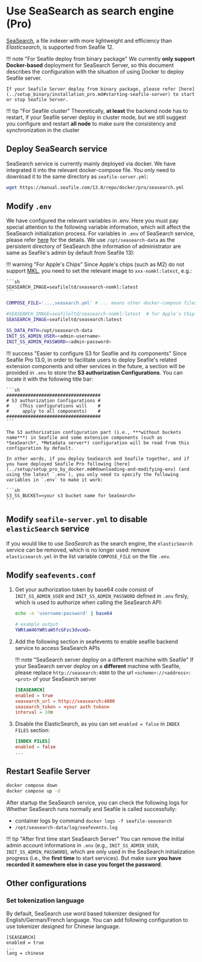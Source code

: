 # Use SeaSearch as search engine (Pro)

[SeaSearch](https://seasearch-manual.seafile.com/), a file indexer with more lightweight and efficiency than *Elasticsearch*, is supported from Seafile 12.

!!! note "For Seafile deploy from binary package"
    We currently **only support Docker-based** deployment for SeaSearch Server, so this document describes the configuration with the situation of using Docker to deploy Seafile server. 
    
    If your Seafile Server deploy from binary package, please refer [here](../setup_binary/installation_pro.md#starting-seafile-server) to start or stop Seafile Server.

!!! tip "For Seafile cluster"
    Theoretically, **at least** the backend node has to restart, if your Seafile server deploy in cluster mode, but we still suggest you configure and restart **all node** to make sure the consistency and synchronization in the cluster

## Deploy SeaSearch service

SeaSearch service is currently mainly deployed via docker. We have integrated it into the relevant docker-compose file. You only need to download it to the same directory as `seafile-server.yml`:

```sh
wget https://manual.seafile.com/13.0/repo/docker/pro/seasearch.yml
```

## Modify `.env`

We have configured the relevant variables in .env. Here you must pay special attention to the following variable information, which will affect the SeaSearch initialization process. For variables in `.env` of SeaSearch service, please refer [here](https://seasearch-manual.seafile.com/config/) for the details. We use `/opt/seasearch-data` as the persistent directory of SeaSearch (the information of administrator are same as Seafile's admin by default from Seafile 13):

!!! warning "For Apple's Chips"
    Since Apple's chips (such as M2) do not support [MKL](https://www.intel.com/content/www/us/en/developer/tools/oneapi/onemkl.html), you need to set the relevant image to `xxx-nomkl:latest`, e.g.:

    ```sh
    SEASEARCH_IMAGE=seafileltd/seasearch-nomkl:latest
    ```

```sh
COMPOSE_FILE='...,seasearch.yml' # ... means other docker-compose files

#SEASEARCH_IMAGE=seafileltd/seasearch-nomkl:latest  # for Apple's Chip
SEASEARCH_IMAGE=seafileltd/seasearch:latest

SS_DATA_PATH=/opt/seasearch-data
INIT_SS_ADMIN_USER=<admin-username>  
INIT_SS_ADMIN_PASSWORD=<admin-password>
```

!!! success "Easier to configure S3 for Seafile and its components"
    Since Seafile Pro 13.0, in order to facilitate users to deploy Seafile's related extension components and other services in the future, a section will be provided in `.env` to store the **S3 authorization Configurations**. You can locate it with the following title bar:
    
    ```sh
    ###################################
    # S3 authorization Configurations #
    #    (This configurations will    #
    #     apply to all components)    #
    ###################################
    ```
    
    The S3 authorization configuration part (i.e., ***without buckets name***) in Seafile and some extension components (such as *SeaSearch*, *Metadata server*) configuration will be read from this configuration by default. 

    In other words, if you deploy SeaSearch and Seafile together, and if you have deployed Seafile Pro following [here](../setup/setup_pro_by_docker.md#downloading-and-modifying-env) (and using the latest `.env`), you only need to specify the following variables in `.env` to make it work:

    ```sh
    S3_SS_BUCKET=<your s3 bucket name for SeaSearch>
    ```

## Modify `seafile-server.yml` to disable `elasticSearch` service

If you would like to use *SeaSearch* as the search engine, the `elasticSearch` service can be removed, which is no longer used: remove `elasticsearch.yml` in the list variable `COMPOSE_FILE` on the file `.env`.

## Modify `seafevents.conf`

1. Get your authorization token by base64 code consist of `INIT_SS_ADMIN_USER` and `INIT_SS_ADMIN_PASSWORD` defined in `.env` firsly, which is used to authorize when calling the SeaSearch API:

    ```sh
    echo -n 'username:password' | base64

    # example output
    YWRtaW46YWRtaW5fcGFzc3dvcmQ=
    ```

2. Add the following section in seafevents to enable seafile backend service to access SeaSearch APIs

    !!! note "SeaSearch server deploy on a different machine with Seafile"
        If your SeaSearch server deploy on a **different** machine with Seafile, please replace `http://seasearch:4080` to the url `<scheme>://<address>:<prot>` of your SeaSearch server 

    ```conf
    [SEASEARCH]
    enabled = true
    seasearch_url = http://seasearch:4080
    seasearch_token = <your auth token>
    interval = 10m
    ```

3. Disable the ElasticSearch, as you can set `enabled = false` in `INDEX FILES` section:

    ```conf
    [INDEX FILES]
    enabled = false
    ...
    ```

## Restart Seafile Server

```sh
docker compose down
docker compose up -d
```

After startup the SeaSearch service, you can check the following logs for Whether SeaSearch runs normally and Seafile is called successfully:

- container logs by command `docker logs -f seafile-seasearch`
- `/opt/seasearch-data/log/seafevents.log`


!!! tip "After first time start SeaSearch Server"
    You can remove the initial admin account informations in `.env` (e.g., `INIT_SS_ADMIN_USER`, `INIT_SS_ADMIN_PASSWORD`), which are only used in the SeaSearch initialization progress (i.e., the **first time** to start services). But make sure **you have recorded it somewhere else in case you forget the password**.

## Other configurations

### Set tokenization language

By default, SeaSearch use word based tokenizer designed for English/German/French language. You can add following configuration to use tokenizer designed for Chinese language.

```
[SEASEARCH]
enabled = true
...
lang = chinese
```
